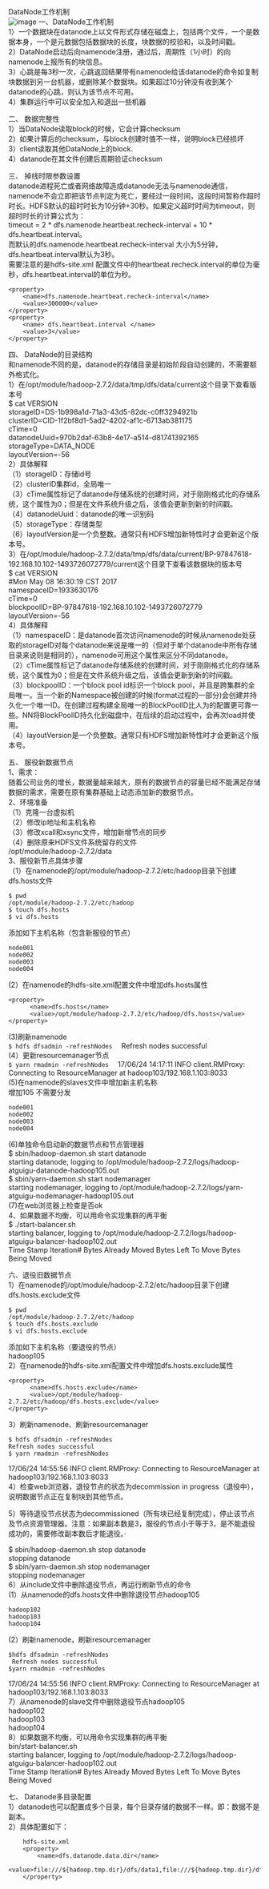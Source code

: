 DataNode工作机制  
 ![image](https://github.com/mykubernetes/hadoop/blob/master/image/datanode.png)
一、DataNode工作机制  
1）一个数据块在datanode上以文件形式存储在磁盘上，包括两个文件，一个是数据本身，一个是元数据包括数据块的长度，块数据的校验和，以及时间戳。  
2）DataNode启动后向namenode注册，通过后，周期性（1小时）的向namenode上报所有的块信息。  
3）心跳是每3秒一次，心跳返回结果带有namenode给该datanode的命令如复制块数据到另一台机器，或删除某个数据块。如果超过10分钟没有收到某个datanode的心跳，则认为该节点不可用。  
4）集群运行中可以安全加入和退出一些机器

二、 数据完整性  
1）当DataNode读取block的时候，它会计算checksum  
2）如果计算后的checksum，与block创建时值不一样，说明block已经损坏  
3）client读取其他DataNode上的block.  
4）datanode在其文件创建后周期验证checksum  

三、 掉线时限参数设置  
datanode进程死亡或者网络故障造成datanode无法与namenode通信，namenode不会立即把该节点判定为死亡，要经过一段时间，这段时间暂称作超时时长。HDFS默认的超时时长为10分钟+30秒。如果定义超时时间为timeout，则超时时长的计算公式为：  
	timeout  = 2 * dfs.namenode.heartbeat.recheck-interval + 10 * dfs.heartbeat.interval。  
	而默认的dfs.namenode.heartbeat.recheck-interval 大小为5分钟，dfs.heartbeat.interval默认为3秒。  
	需要注意的是hdfs-site.xml 配置文件中的heartbeat.recheck.interval的单位为毫秒，dfs.heartbeat.interval的单位为秒。  
```
<property>
    <name>dfs.namenode.heartbeat.recheck-interval</name>
    <value>300000</value>
</property>
<property>
    <name> dfs.heartbeat.interval </name>
    <value>3</value>
</property>
```

四、 DataNode的目录结构  
和namenode不同的是，datanode的存储目录是初始阶段自动创建的，不需要额外格式化。  
1）在/opt/module/hadoop-2.7.2/data/tmp/dfs/data/current这个目录下查看版本号  
$ cat VERSION   
storageID=DS-1b998a1d-71a3-43d5-82dc-c0ff3294921b  
clusterID=CID-1f2bf8d1-5ad2-4202-af1c-6713ab381175  
cTime=0  
datanodeUuid=970b2daf-63b8-4e17-a514-d81741392165  
storageType=DATA_NODE  
layoutVersion=-56  
2）具体解释  
	（1）storageID：存储id号  
	（2）clusterID集群id，全局唯一  
	（3）cTime属性标记了datanode存储系统的创建时间，对于刚刚格式化的存储系统，这个属性为0；但是在文件系统升级之后，该值会更新到新的时间戳。  
	（4）datanodeUuid：datanode的唯一识别码  
	（5）storageType：存储类型  
	（6）layoutVersion是一个负整数。通常只有HDFS增加新特性时才会更新这个版本号。  
3）在/opt/module/hadoop-2.7.2/data/tmp/dfs/data/current/BP-97847618-192.168.10.102-1493726072779/current这个目录下查看该数据块的版本号  
$ cat VERSION   
#Mon May 08 16:30:19 CST 2017  
namespaceID=1933630176  
cTime=0  
blockpoolID=BP-97847618-192.168.10.102-1493726072779  
layoutVersion=-56  
4）具体解释  
（1）namespaceID：是datanode首次访问namenode的时候从namenode处获取的storageID对每个datanode来说是唯一的（但对于单个datanode中所有存储目录来说则是相同的），namenode可用这个属性来区分不同datanode。  
（2）cTime属性标记了datanode存储系统的创建时间，对于刚刚格式化的存储系统，这个属性为0；但是在文件系统升级之后，该值会更新到新的时间戳。  
（3）blockpoolID：一个block pool id标识一个block pool，并且是跨集群的全局唯一。当一个新的Namespace被创建的时候(format过程的一部分)会创建并持久化一个唯一ID。在创建过程构建全局唯一的BlockPoolID比人为的配置更可靠一些。NN将BlockPoolID持久化到磁盘中，在后续的启动过程中，会再次load并使用。  
（4）layoutVersion是一个负整数。通常只有HDFS增加新特性时才会更新这个版本号。  

五、 服役新数据节点  
1、需求：  
随着公司业务的增长，数据量越来越大，原有的数据节点的容量已经不能满足存储数据的需求，需要在原有集群基础上动态添加新的数据节点。  
2、环境准备  
	（1）克隆一台虚拟机  
	（2）修改ip地址和主机名称  
	（3）修改xcall和xsync文件，增加新增节点的同步  
	（4）删除原来HDFS文件系统留存的文件  
		/opt/module/hadoop-2.7.2/data  
3、服役新节点具体步骤  
	（1）在namenode的/opt/module/hadoop-2.7.2/etc/hadoop目录下创建dfs.hosts文件  
```
$ pwd
/opt/module/hadoop-2.7.2/etc/hadoop
$ touch dfs.hosts
$ vi dfs.hosts
```
添加如下主机名称（包含新服役的节点）  
```
node001
node002
node003
node004
```
(2）在namenode的hdfs-site.xml配置文件中增加dfs.hosts属性  
```
<property>
      <name>dfs.hosts</name>
      <value>/opt/module/hadoop-2.7.2/etc/hadoop/dfs.hosts</value>
</property>
```
(3)刷新namenode   
```$ hdfs dfsadmin -refreshNodes  ```
Refresh nodes successful  
(4）更新resourcemanager节点  
```$ yarn rmadmin -refreshNodes  ```
17/06/24 14:17:11 INFO client.RMProxy: Connecting to ResourceManager at hadoop103/192.168.1.103:8033  
(5)在namenode的slaves文件中增加新主机名称  
		增加105  不需要分发  
```
node001
node002
node003
node004
```
(6)单独命令启动新的数据节点和节点管理器  
$ sbin/hadoop-daemon.sh start datanode  
starting datanode, logging to /opt/module/hadoop-2.7.2/logs/hadoop-atguigu-datanode-hadoop105.out  
$ sbin/yarn-daemon.sh start nodemanager  
starting nodemanager, logging to /opt/module/hadoop-2.7.2/logs/yarn-atguigu-nodemanager-hadoop105.out  
(7)在web浏览器上检查是否ok  
4、如果数据不均衡，可以用命令实现集群的再平衡  
$ ./start-balancer.sh  
starting balancer, logging to /opt/module/hadoop-2.7.2/logs/hadoop-atguigu-balancer-hadoop102.out  
Time Stamp               Iteration#  Bytes Already Moved  Bytes Left To Move  Bytes Being Moved  

六、退役旧数据节点  
1）在namenode的/opt/module/hadoop-2.7.2/etc/hadoop目录下创建dfs.hosts.exclude文件  
```
$ pwd  
/opt/module/hadoop-2.7.2/etc/hadoop  
$ touch dfs.hosts.exclude  
$ vi dfs.hosts.exclude
```
添加如下主机名称（要退役的节点）  
hadoop105  
2）在namenode的hdfs-site.xml配置文件中增加dfs.hosts.exclude属性  
```
<property>
      <name>dfs.hosts.exclude</name>
      <value>/opt/module/hadoop-2.7.2/etc/hadoop/dfs.hosts.exclude</value>
</property>
```
3）刷新namenode、刷新resourcemanager  
```
$ hdfs dfsadmin -refreshNodes  
Refresh nodes successful  
$ yarn rmadmin -refreshNodes 
```
17/06/24 14:55:56 INFO client.RMProxy: Connecting to ResourceManager at hadoop103/192.168.1.103:8033  
4）检查web浏览器，退役节点的状态为decommission in progress（退役中），说明数据节点正在复制块到其他节点。  
 
5）等待退役节点状态为decommissioned（所有块已经复制完成），停止该节点及节点资源管理器。注意：如果副本数是3，服役的节点小于等于3，是不能退役成功的，需要修改副本数后才能退役。·  
 
$ sbin/hadoop-daemon.sh stop datanode  
stopping datanode  
$ sbin/yarn-daemon.sh stop nodemanager  
stopping nodemanager  
6）从include文件中删除退役节点，再运行刷新节点的命令  
(1）从namenode的dfs.hosts文件中删除退役节点hadoop105  
```
hadoop102  
hadoop103  
hadoop104  
```
(2）刷新namenode，刷新resourcemanager  
```	
$hdfs dfsadmin -refreshNodes  
 Refresh nodes successful  
$yarn rmadmin -refreshNodes  
```
17/06/24 14:55:56 INFO client.RMProxy: Connecting to ResourceManager at hadoop103/192.168.1.103:8033  
7）从namenode的slave文件中删除退役节点hadoop105  
hadoop102  
hadoop103  
hadoop104  
8）如果数据不均衡，可以用命令实现集群的再平衡  
 bin/start-balancer.sh   
starting balancer, logging to /opt/module/hadoop-2.7.2/logs/hadoop-atguigu-balancer-hadoop102.out  
Time Stamp               Iteration#  Bytes Already Moved  Bytes Left To Move  Bytes Being Moved  

七、 Datanode多目录配置  
1）datanode也可以配置成多个目录，每个目录存储的数据不一样。即：数据不是副本。  
2）具体配置如下：  
```
	hdfs-site.xml
  	<property>
        <name>dfs.datanode.data.dir</name>
        <value>file:///${hadoop.tmp.dir}/dfs/data1,file:///${hadoop.tmp.dir}/dfs/data2</value>
    </property>
 ```

